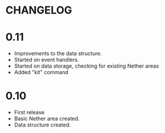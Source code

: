 # CHANGELOG

# 0.11

- Improvements to the data structure.
- Started on event handlers.
- Started on data storage, checking for existing Nether areas
- Added "kit" command

# 0.10

- First release
- Basic Nether area created.
- Data structure created.